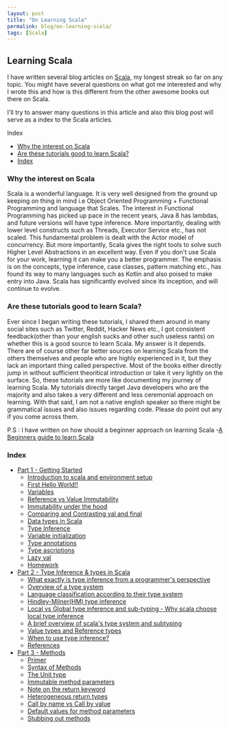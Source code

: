 ```yaml
---
layout: post
title: "On Learning Scala"
permalink: blog/on-learning-scala/
tags: [Scala]
---
```



Learning Scala
--------------

I have written several blog articles on [Scala](/tags/#Scala), my longest streak so far on any topic. You might have several questions on what got me interested and why I wrote this and how is this different from the other awesome books out there on Scala.

I'll try to answer many questions in this article and also this blog post will serve as a index to the Scala articles.


<i class="fa fa-list-ul fa-lg space-right"></i> Index

- [Why the interest on Scala](#Interest)
- [Are these tutorials good to learn Scala?](#Tutorials)
- [Index](#Index)

<h3><b><a name = "Interest" class="inter-header">Why the interest on Scala</a></b></h3>

Scala is a wonderful language. It is very well designed from the ground up keeping on thing in mind i.e Object Oriented Programming + Functional Programming and language that Scales. The interest in Functional Programming has picked up pace in the recent years, Java 8 has lambdas, and future versions will have type inference. More importantly, dealing with lower level constructs such as Threads, Executor Service etc., has not scaled. This fundamental problem is dealt with the Actor model of concurrency. But more importantly, Scala gives the right tools to solve such Higher Level Abstractions in an excellent way. Even if you don't use Scala for your work, learning it can make you a better programmer. The emphasis is on the concepts, type inference, case classes, pattern matching etc., has found its way to many languages such as Kotlin and also poised to make entry into Java. Scala has significantly evolved since its inception, and will continue to evolve. 


<h3><b><a name = "Tutorials" class="inter-header">Are these tutorials good to learn Scala?</a></b></h3>

Ever since I began writing these tutorials, I shared them around in many social sites such as Twitter, Reddit, Hacker News etc., I got consistent feedback(other than your english sucks and other such useless rants) on whether this is a good source to learn Scala. My answer is it depends. There are of course other far better sources on learning Scala from the others themselves and people who are highly experienced in it, but they lack an important thing called perspective. Most of the books either directly jump in without sufficient theoritical introduction or take it very lightly on the surface. So, these tutorials are more like documenting my journey of learning Scala. My tutorials directly target Java developers who are the majority and also takes a very different and less ceremonial approach on learning. With that said, I am not a native english speaker so there might be grammatical issues and also issues regarding code. Please do point out any if you come across them.

P.S : I have written on how should a beginner approach on learning Scala -[A Beginners guide to learn Scala](https://dev.to/bmadusudanan/a-beginners-guide-to-learn-scala)

<h3><b><a name = "Index" class="inter-header">Index</a></b></h3>

- [Part 1 - Getting Started](/blog/scala-tutorials-part-1-getting-started/)
  - [Introduction to scala and environment setup](/blog/scala-tutorials-part-1-getting-started/#Intro)
  - [First Hello World!!](/blog/scala-tutorials-part-1-getting-started/#ScalaHelloWorld)
  - [Variables](/blog/scala-tutorials-part-1-getting-started/#Variables)
  - [Reference vs Value Immutability](/blog/scala-tutorials-part-1-getting-started/#ReferenceVsValue)
  - [Immutability under the hood](/blog/scala-tutorials-part-1-getting-started/#AdvancedUnderstanding)
  - [Comparing and Contrasting val and final](/blog/scala-tutorials-part-1-getting-started/#ValVsFinal)
  - [Data types in Scala](/blog/scala-tutorials-part-1-getting-started/#DataTypes)
  - [Type Inference](/blog/scala-tutorials-part-1-getting-started/#TypeInference)
  - [Variable initialization](/blog/scala-tutorials-part-1-getting-started/#Initialize)
  - [Type annotations](/blog/scala-tutorials-part-1-getting-started/#TypeAnnotations)
  - [Type ascriptions](/blog/scala-tutorials-part-1-getting-started/#TypeAscriptions)
  - [Lazy val](/blog/scala-tutorials-part-1-getting-started/#LazyVal)
  - [Homework](/blog/scala-tutorials-part-1-getting-started/#Homework)
- [Part 2 - Type Inference & types in Scala](/blog/scala-tutorials-part-2-type-inference-in-scala/)  
  - [What exactly is type inference from a programmer's perspective](/blog/scala-tutorials-part-2-type-inference-in-scala/#Perspective)
  - [Overview of a type system](/blog/scala-tutorials-part-2-type-inference-in-scala/#TypeSystemOverview)
  - [Language classification according to their type system](/blog/scala-tutorials-part-2-type-inference-in-scala/#TypeSystem)
  - [Hindley-Milner(HM) type inference](/blog/scala-tutorials-part-2-type-inference-in-scala/#Hindley)
  - [Local vs Global type inference and sub-typing - Why scala choose local type inference](/blog/scala-tutorials-part-2-type-inference-in-scala/#LocalvsGlobal)
  - [A brief overview of scala's type system and subtyping](/blog/scala-tutorials-part-2-type-inference-in-scala/#ScalaTypes)
  - [Value types and Reference types](/blog/scala-tutorials-part-2-type-inference-in-scala/#ValueVsReference)
  - [When to use type inference?](/blog/scala-tutorials-part-2-type-inference-in-scala/#Usage)
  - [References](/blog/scala-tutorials-part-2-type-inference-in-scala/#References)
- [Part 3 - Methods](/blog/scala-tutorials-part-3-methods/)
  - [Primer](/blog/scala-tutorials-part-3-methods/#Primer)
  - [Syntax of Methods](/blog/scala-tutorials-part-3-methods/#Syntax)
  - [The Unit type](/blog/scala-tutorials-part-3-methods/#Unit)
  - [Immutable method parameters](/blog/scala-tutorials-part-3-methods/#MethodParameters)
  - [Note on the return keyword](/blog/scala-tutorials-part-3-methods/#Return)
  - [Heterogeneous return types](/blog/scala-tutorials-part-3-methods/#Heterogeneous)
  - [Call by name vs Call by value](/blog/scala-tutorials-part-3-methods/#CallByNamevsValue)
  - [Default values for method parameters](/blog/scala-tutorials-part-3-methods/#DefaultValues)
  - [Stubbing out methods](/blog/scala-tutorials-part-3-methods/#Stubbing)
